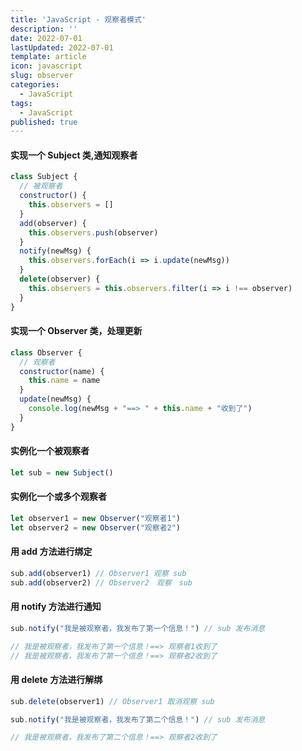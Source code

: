 ```yaml
---
title: 'JavaScript - 观察者模式'
description: ''
date: 2022-07-01
lastUpdated: 2022-07-01
template: article
icon: javascript
slug: observer
categories:
  - JavaScript
tags:
  - JavaScript
published: true
---
```


#### 实现一个 Subject 类,通知观察者
```javascript
class Subject {
  // 被观察者
  constructor() {
    this.observers = []
  }
  add(observer) {
    this.observers.push(observer)
  }
  notify(newMsg) {
    this.observers.forEach(i => i.update(newMsg))
  }
  delete(observer) {
    this.observers = this.observers.filter(i => i !== observer)
  }
}
```

#### 实现一个 Observer 类，处理更新
```javascript
class Observer {
  // 观察者
  constructor(name) {
    this.name = name
  }
  update(newMsg) {
    console.log(newMsg + "==> " + this.name + "收到了")
  }
}
```

#### 实例化一个被观察者
```javascript
let sub = new Subject()
```

#### 实例化一个或多个观察者
```javascript
let observer1 = new Observer("观察者1")
let observer2 = new Observer("观察者2")
```

#### 用 add 方法进行绑定
```javascript
sub.add(observer1) // Observer1 观察 sub
sub.add(observer2) // Observer2　观察　sub
```

#### 用 notify 方法进行通知
```javascript
sub.notify("我是被观察者，我发布了第一个信息！") // sub 发布消息

// 我是被观察者，我发布了第一个信息！==> 观察者1收到了
// 我是被观察者，我发布了第一个信息！==> 观察者2收到了
```

#### 用 delete 方法进行解绑

```javascript
sub.delete(observer1) // Observer1 取消观察 sub

sub.notify("我是被观察者，我发布了第二个信息！") // sub 发布消息

// 我是被观察者，我发布了第二个信息！==> 观察者2收到了
```